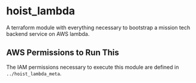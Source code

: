 # hoist_lambda

A terraform module with everything necessary to
bootstrap a mission tech backend service on AWS lambda.

## AWS Permissions to Run This

The IAM permissions necessary to execute this module 
are defined in `../hoist_lambda_meta`. 
